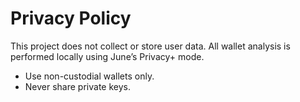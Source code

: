 # Privacy Policy

This project does not collect or store user data. All wallet analysis is performed locally using June’s Privacy+ mode.
- Use non-custodial wallets only.
- Never share private keys.